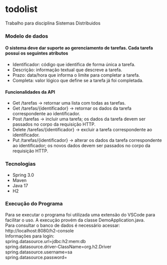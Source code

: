 # todolist
Trabalho para disciplina Sistemas Distribuidos  

### Modelo de dados  
#### O sistema deve dar suporte ao gerenciamento de tarefas. Cada tarefa possui os seguintes atributos  
- Identificador: código que identifica de forma única a tarefa.  
- Descrição: informação textual que descreve a tarefa.  
- Prazo: data/hora que informa o limite para completar a tarefa.  
- Completa: valor lógico que define se a tarefa já foi completada.  

#### Funcionalidades da API  
- Get /tarefas -> retornar uma lista com todas as tarefas.  
- Get /tarefas/{identificador} -> retornar os dados da tarefa correspondente ao identificador.  
- Post /tarefas -> incluir uma tarefa; os dados da tarefa devem ser passados no corpo da requisição HTTP.  
- Delete /tarefas/{identificador} -> excluir a tarefa correspondente ao identificador.  
- Put /tarefas/{identificador} -> alterar os dados da tarefa correspondente ao identificador; os novos dados devem ser passados no corpo da requisição HTTP.  

### Tecnologias  
- Spring 3.0   
- Maven   
- Java 17   
- H2   

### Execução do Programa  
Para se executar o programa foi utilizada uma extensão do VSCode para facilitar o uso. A execução provém da classe DemoApplication.java.  
Para consultar o banco de dados é necessário acessar: http://localhost:8080/h2-console  
Informações para login:  
spring.datasource.url=jdbc:h2:mem:db  
spring.datasource.driver-ClassName=org.h2.Driver  
spring.datasource.username=sa  
spring.datasource.password=  
